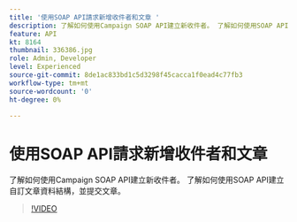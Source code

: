 ```yaml
---
title: '使用SOAP API請求新增收件者和文章 '
description: 了解如何使用Campaign SOAP API建立新收件者。 了解如何使用SOAP API建立自訂文章資料結構，並提交文章。 
feature: API
kt: 8164
thumbnail: 336386.jpg
role: Admin, Developer
level: Experienced
source-git-commit: 8de1ac833bd1c5d3298f45cacca1f0ead4c77fb3
workflow-type: tm+mt
source-wordcount: '0'
ht-degree: 0%

---
```



# 使用SOAP API請求新增收件者和文章

了解如何使用Campaign SOAP API建立新收件者。 了解如何使用SOAP API建立自訂文章資料結構，並提交文章。

>[!VIDEO](https://video.tv.adobe.com/v/336386?quality=12)
